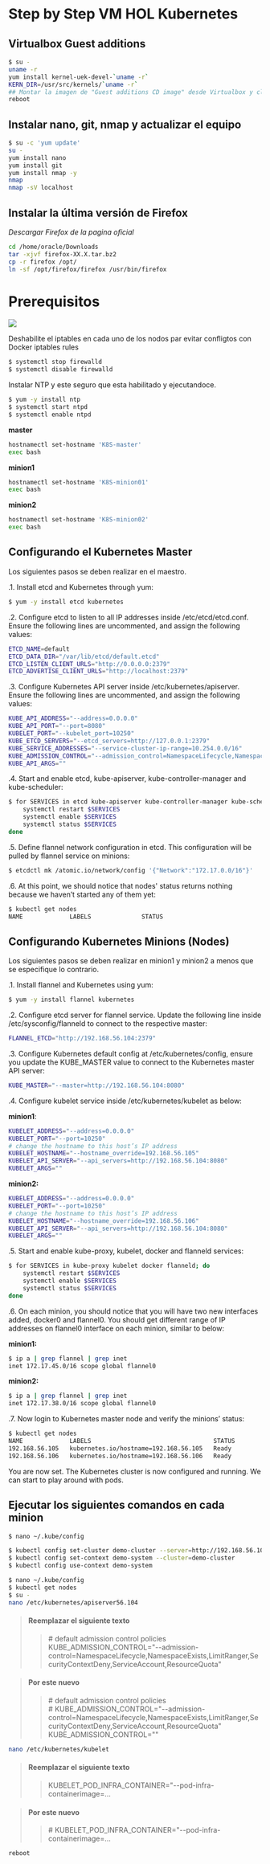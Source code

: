 # Step by Step VM HOL Kubernetes

<!--
ESTE FUNCIONO
https://severalnines.com/blog/installing-kubernetes-cluster-minions-centos7-manage-pods-services

https://github.com/kubernetes/dashboard

REVISAR
https://www.youtube.com/watch?v=b_fOIELGMDY
-->

## Virtualbox Guest additions  

~~~sh
$ su -
uname -r
yum install kernel-uek-devel-`uname -r`
KERN_DIR=/usr/src/kernels/`uname -r`
## Montar la imagen de "Guest additions CD image" desde Virtualbox y click en RUN
reboot
~~~

## Instalar nano, git, nmap y actualizar el equipo

~~~sh
$ su -c 'yum update'
su -
yum install nano
yum install git
yum install nmap -y
nmap
nmap -sV localhost
~~~

## Instalar la última versión de Firefox 
*Descargar Firefox de la pagina oficial*

~~~sh
cd /home/oracle/Downloads
tar -xjvf firefox-XX.X.tar.bz2
cp -r firefox /opt/
ln -sf /opt/firefox/firefox /usr/bin/firefox
~~~

# Prerequisitos

![](https://lh4.googleusercontent.com/8mX1Jz_fF4osC_DG5PTiO1v8jFHsKvpEGt6PFcXqdDHY56iax5v9ueCb3rSoN-sw41eH6177gT2SNbIoBvNR=w3840-h2252)

Deshabilite el iptables en cada uno de los nodos par evitar confligtos con Docker iptables rules

~~~sh
$ systemctl stop firewalld
$ systemctl disable firewalld
~~~

Instalar NTP y este seguro que esta habilitado y ejecutandoce.

~~~sh
$ yum -y install ntp
$ systemctl start ntpd
$ systemctl enable ntpd
~~~

**master**

~~~sh
hostnamectl set-hostname 'K8S-master'
exec bash
~~~

**minion1**

~~~sh
hostnamectl set-hostname 'K8S-minion01'
exec bash
~~~

**minion2**

~~~sh
hostnamectl set-hostname 'K8S-minion02'
exec bash
~~~

## Configurando el Kubernetes Master

Los siguientes pasos se deben realizar en el maestro.

.1. Install etcd and Kubernetes through yum:

~~~sh
$ yum -y install etcd kubernetes
~~~

.2. Configure etcd to listen to all IP addresses inside /etc/etcd/etcd.conf. Ensure the following lines are uncommented, and assign the following values:

~~~sh
ETCD_NAME=default
ETCD_DATA_DIR="/var/lib/etcd/default.etcd"
ETCD_LISTEN_CLIENT_URLS="http://0.0.0.0:2379"
ETCD_ADVERTISE_CLIENT_URLS="http://localhost:2379"
~~~

.3. Configure Kubernetes API server inside /etc/kubernetes/apiserver. Ensure the following lines are uncommented, and assign the following values:

~~~sh
KUBE_API_ADDRESS="--address=0.0.0.0"
KUBE_API_PORT="--port=8080"
KUBELET_PORT="--kubelet_port=10250"
KUBE_ETCD_SERVERS="--etcd_servers=http://127.0.0.1:2379"
KUBE_SERVICE_ADDRESSES="--service-cluster-ip-range=10.254.0.0/16"
KUBE_ADMISSION_CONTROL="--admission_control=NamespaceLifecycle,NamespaceExists,LimitRanger,SecurityContextDeny,ResourceQuota"
KUBE_API_ARGS=""
~~~

.4. Start and enable etcd, kube-apiserver, kube-controller-manager and kube-scheduler:

~~~sh
$ for SERVICES in etcd kube-apiserver kube-controller-manager kube-scheduler; do
    systemctl restart $SERVICES
    systemctl enable $SERVICES
    systemctl status $SERVICES 
done
~~~

.5. Define flannel network configuration in etcd. This configuration will be pulled by flannel service on minions:

~~~sh
$ etcdctl mk /atomic.io/network/config '{"Network":"172.17.0.0/16"}'
~~~

.6. At this point, we should notice that nodes' status returns nothing because we haven’t started any of them yet:

~~~sh
$ kubectl get nodes
NAME             LABELS              STATUS
~~~

## Configurando Kubernetes Minions (Nodes)

Los siguientes pasos se deben realizar en minion1 y minion2 a menos que se especifique lo contrario.

.1. Install flannel and Kubernetes using yum:

~~~sh
$ yum -y install flannel kubernetes
~~~

.2. Configure etcd server for flannel service. Update the following line inside /etc/sysconfig/flanneld to connect to the respective master:

~~~sh
FLANNEL_ETCD="http://192.168.56.104:2379"
~~~

.3. Configure Kubernetes default config at /etc/kubernetes/config, ensure you update the KUBE_MASTER value to connect to the Kubernetes master API server:

~~~sh
KUBE_MASTER="--master=http://192.168.56.104:8080"
~~~

.4. Configure kubelet service inside /etc/kubernetes/kubelet as below: <br>

**minion1**:

~~~sh
KUBELET_ADDRESS="--address=0.0.0.0"
KUBELET_PORT="--port=10250"
# change the hostname to this host’s IP address
KUBELET_HOSTNAME="--hostname_override=192.168.56.105"
KUBELET_API_SERVER="--api_servers=http://192.168.56.104:8080"
KUBELET_ARGS=""
~~~

**minion2:**

~~~sh
KUBELET_ADDRESS="--address=0.0.0.0"
KUBELET_PORT="--port=10250"
# change the hostname to this host’s IP address
KUBELET_HOSTNAME="--hostname_override=192.168.56.106"
KUBELET_API_SERVER="--api_servers=http://192.168.56.104:8080"
KUBELET_ARGS=""
~~~

.5. Start and enable kube-proxy, kubelet, docker and flanneld services:

~~~sh
$ for SERVICES in kube-proxy kubelet docker flanneld; do
    systemctl restart $SERVICES
    systemctl enable $SERVICES
    systemctl status $SERVICES 
done
~~~

.6. On each minion, you should notice that you will have two new interfaces added, docker0 and flannel0. You should get different range of IP addresses on flannel0 interface on each minion, similar to below:

**minion1:**

~~~sh
$ ip a | grep flannel | grep inet
inet 172.17.45.0/16 scope global flannel0
~~~

**minion2:**

~~~sh
$ ip a | grep flannel | grep inet
inet 172.17.38.0/16 scope global flannel0
~~~

.7. Now login to Kubernetes master node and verify the minions’ status:

~~~sh
$ kubectl get nodes
NAME             LABELS                                  STATUS
192.168.56.105   kubernetes.io/hostname=192.168.56.105   Ready
192.168.56.106   kubernetes.io/hostname=192.168.56.106   Ready
~~~

You are now set. The Kubernetes cluster is now configured and running. We can start to play around with pods.

## Ejecutar los siguientes comandos en cada minion

~~~sh
$ nano ~/.kube/config

$ kubectl config set-cluster demo-cluster --server=http://192.168.56.104:8080
$ kubectl config set-context demo-system --cluster=demo-cluster
$ kubectl config use-context demo-system

$ nano ~/.kube/config
$ kubectl get nodes
$ su -
nano /etc/kubernetes/apiserver56.104
~~~

>#### Reemplazar el siguiente texto
>>\# default admission control policies <br>
>>KUBE\_ADMISSION\_CONTROL="--admission-control=NamespaceLifecycle,NamespaceExists,LimitRanger,SecurityContextDeny,ServiceAccount,ResourceQuota"

>#### Por este nuevo 
>>\# default admission control policies <br>
>>\# KUBE\_ADMISSION\_CONTROL="--admission-control=NamespaceLifecycle,NamespaceExists,LimitRanger,SecurityContextDeny,ServiceAccount,ResourceQuota"<br>
>>KUBE\_ADMISSION\_CONTROL=""

~~~sh
nano /etc/kubernetes/kubelet 
~~~

>#### Reemplazar el siguiente texto
>>KUBELET\_POD\_INFRA\_CONTAINER="--pod-infra-containerimage=...

>#### Por este nuevo 
>>\# KUBELET\_POD\_INFRA\_CONTAINER="--pod-infra-containerimage=...

~~~sh
reboot
~~~


